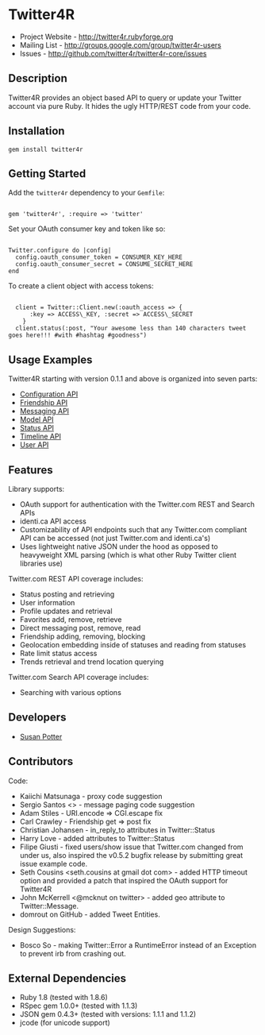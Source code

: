 # Twitter4R

* Project Website - http://twitter4r.rubyforge.org
* Mailing List - http://groups.google.com/group/twitter4r-users
* Issues - http://github.com/twitter4r/twitter4r-core/issues

## Description

Twitter4R provides an object based API to query or update your Twitter account via pure Ruby.  It hides the ugly HTTP/REST code from your code.

## Installation

<code>gem install twitter4r</code>

## Getting Started

Add the <code>twitter4r</code> dependency to your <code>Gemfile</code>:

<pre><code>
gem 'twitter4r', :require => 'twitter'
</code></pre>

Set your OAuth consumer key and token like so:

<pre><code>
Twitter.configure do |config|
  config.oauth_consumer_token = CONSUMER_KEY_HERE
  config.oauth_consumer_secret = CONSUME_SECRET_HERE
end
</code></pre>

To create a client object with access tokens:

<pre><code>
  client = Twitter::Client.new(:oauth_access => {
      :key => ACCESS\_KEY, :secret => ACCESS\_SECRET
    }
  client.status(:post, "Your awesome less than 140 characters tweet goes here!!! #with #hashtag #goodness")
</code></pre>


## Usage Examples

Twitter4R starting with version 0.1.1 and above is organized into seven parts:

* [Configuration API](link:examples/configure_rb.html)
* [Friendship API](link:examples/friendship_rb.html)
* [Messaging API](link:examples/messaging_rb.html)
* [Model API](link:examples/model_rb.html)
* [Status API](link:examples/status_rb.html)
* [Timeline API](link:examples/timeline_rb.html)
* [User API](link:examples/user_rb.html)

## Features

Library supports:

* OAuth support for authentication with the Twitter.com REST and Search APIs
* identi.ca API access
* Customizability of API endpoints such that any Twitter.com compliant API can be accessed (not just Twitter.com and identi.ca's)
* Uses lightweight native JSON under the hood as opposed to heavyweight XML parsing (which is what other Ruby Twitter client libraries use)

Twitter.com REST API coverage includes:

* Status posting and retrieving
* User information
* Profile updates and retrieval
* Favorites add, remove, retrieve
* Direct messaging post, remove, read
* Friendship adding, removing, blocking
* Geolocation embedding inside of statuses and reading from statuses
* Rate limit status access
* Trends retrieval and trend location querying

Twitter.com Search API coverage includes:

* Searching with various options

## Developers

* [Susan Potter](http://SusanPotter.NET) <me at susanpotter dot net>

## Contributors

Code:

* Kaiichi Matsunaga <ma2 at lifemedia dot co dot jp> - proxy code suggestion
* Sergio Santos <> - message paging code suggestion
* Adam Stiles <adam at stilesoft dot com> - URI.encode => CGI.escape fix
* Carl Crawley <cwcrawley at gmail dot com> - Friendship get => post fix
* Christian Johansen <christian at cjohansen dot no> - in_reply_to attributes in Twitter::Status
* Harry Love <harrylove at gmail dot com> - added attributes to Twitter::Status
* Filipe Giusti <filipegiusti at gmail dot com> - fixed users/show issue that Twitter.com changed from under us, also inspired the v0.5.2 bugfix release by submitting great issue example code.
* Seth Cousins <seth.cousins at gmail dot com> - added HTTP timeout option and provided a patch that inspired the OAuth support for Twitter4R
* John McKerrell <@mcknut on twitter> - added geo attribute to Twitter::Message.
* domrout on GitHub - added Tweet Entities.

Design Suggestions:

* Bosco So <rubymeetup at boscoso dot com> - making Twitter::Error a RuntimeError instead of an Exception to prevent irb from crashing out.

## External Dependencies

* Ruby 1.8 (tested with 1.8.6)
* RSpec gem 1.0.0+ (tested with 1.1.3)
* JSON gem 0.4.3+ (tested with versions: 1.1.1 and 1.1.2)
* jcode (for unicode support)
